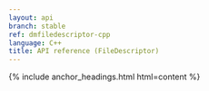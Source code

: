 ```yaml
---
layout: api
branch: stable
ref: dmfiledescriptor-cpp
language: C++
title: API reference (FileDescriptor)
---
```

{% include anchor_headings.html html=content %}